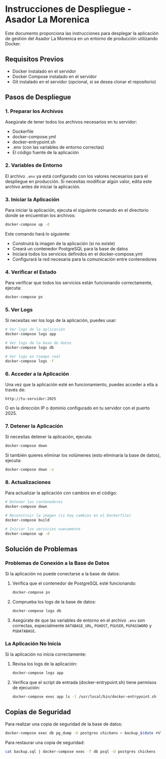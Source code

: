 # Instrucciones de Despliegue - Asador La Morenica

Este documento proporciona las instrucciones para desplegar la aplicación de gestión del Asador La Morenica en un entorno de producción utilizando Docker.

## Requisitos Previos

- Docker instalado en el servidor
- Docker Compose instalado en el servidor
- Git instalado en el servidor (opcional, si se desea clonar el repositorio)

## Pasos de Despliegue

### 1. Preparar los Archivos

Asegúrate de tener todos los archivos necesarios en tu servidor:
- Dockerfile
- docker-compose.yml
- docker-entrypoint.sh
- .env (con las variables de entorno correctas)
- El código fuente de la aplicación

### 2. Variables de Entorno

El archivo `.env` ya está configurado con los valores necesarios para el despliegue en producción. Si necesitas modificar algún valor, edita este archivo antes de iniciar la aplicación.

### 3. Iniciar la Aplicación

Para iniciar la aplicación, ejecuta el siguiente comando en el directorio donde se encuentran los archivos:

```bash
docker-compose up -d
```

Este comando hará lo siguiente:
- Construirá la imagen de la aplicación (si no existe)
- Creará un contenedor PostgreSQL para la base de datos
- Iniciará todos los servicios definidos en el docker-compose.yml
- Configurará la red necesaria para la comunicación entre contenedores

### 4. Verificar el Estado

Para verificar que todos los servicios están funcionando correctamente, ejecuta:

```bash
docker-compose ps
```

### 5. Ver Logs

Si necesitas ver los logs de la aplicación, puedes usar:

```bash
# Ver logs de la aplicación
docker-compose logs app

# Ver logs de la base de datos
docker-compose logs db

# Ver logs en tiempo real
docker-compose logs -f
```

### 6. Acceder a la Aplicación

Una vez que la aplicación esté en funcionamiento, puedes acceder a ella a través de:

```
http://tu-servidor:2025
```

O en la dirección IP o dominio configurado en tu servidor con el puerto 2025.

### 7. Detener la Aplicación

Si necesitas detener la aplicación, ejecuta:

```bash
docker-compose down
```

Si también quieres eliminar los volúmenes (esto eliminaría la base de datos), ejecuta:

```bash
docker-compose down -v
```

### 8. Actualizaciones

Para actualizar la aplicación con cambios en el código:

```bash
# Detener los contenedores
docker-compose down

# Reconstruir la imagen (si hay cambios en el Dockerfile)
docker-compose build

# Iniciar los servicios nuevamente
docker-compose up -d
```

## Solución de Problemas

### Problemas de Conexión a la Base de Datos

Si la aplicación no puede conectarse a la base de datos:

1. Verifica que el contenedor de PostgreSQL esté funcionando:
   ```bash
   docker-compose ps
   ```

2. Comprueba los logs de la base de datos:
   ```bash
   docker-compose logs db
   ```

3. Asegúrate de que las variables de entorno en el archivo `.env` son correctas, especialmente `DATABASE_URL`, `PGHOST`, `PGUSER`, `PGPASSWORD` y `PGDATABASE`.

### La Aplicación No Inicia

Si la aplicación no inicia correctamente:

1. Revisa los logs de la aplicación:
   ```bash
   docker-compose logs app
   ```

2. Verifica que el script de entrada (docker-entrypoint.sh) tiene permisos de ejecución:
   ```bash
   docker-compose exec app ls -l /usr/local/bin/docker-entrypoint.sh
   ```

## Copias de Seguridad

Para realizar una copia de seguridad de la base de datos:

```bash
docker-compose exec db pg_dump -U postgres chickens > backup_$(date +%Y%m%d).sql
```

Para restaurar una copia de seguridad:

```bash
cat backup.sql | docker-compose exec -T db psql -U postgres chickens
```